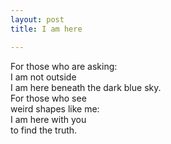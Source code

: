 ```yaml
---
layout: post
title: I am here

---
```

For those who are asking:  
I am not outside  
I am here beneath the dark blue sky.  
For those who see  
weird shapes like me:  
I am here with you  
to find the truth.  
